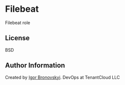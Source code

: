 Filebeat
=========

Filebeat role

License
-------

BSD

Author Information
------------------

Created by [Igor Bronovskyi](https://github.com/BrunIF). DevOps at TenantCloud LLC
